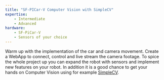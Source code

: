 ```yaml
---
title: "SF-PICar-V Computer Vision with SimpleCV"
expertise:
    - Intermediate
    - Advanced
hardware:
    - SF-PiCar-V
    - Sensors of your choice
---
```

Warm up with the implementation of the car and camera movement.
Create a WebApp to connect, control and live stream the camera footage.
To spice the whole project up you can expand the robot with sensors and implement
new features on your robot. In addition it is a good chance to get your
hands on Computer Vision using for example [SimpleCV](http://www.simplecv.org).